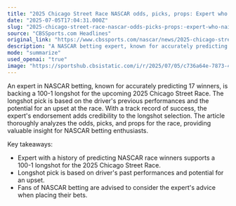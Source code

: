 ```yaml
---
title: "2025 Chicago Street Race NASCAR odds, picks, props: Expert who nailed 17 winners backs 100-1 longshot"
date: "2025-07-05T17:04:31.000Z"
slug: "2025-chicago-street-race-nascar-odds-picks-props:-expert-who-nailed-17-winners-backs-100-1-longshot"
source: "CBSSports.com Headlines"
original_link: "https://www.cbssports.com/nascar/news/2025-chicago-street-race-nascar-odds-picks-props-expert-who-nailed-17-winners-backs-100-1-longshot/"
description: "A NASCAR betting expert, known for accurately predicting winners, is backing a 100-1 longshot for the 2025 Chicago Street Race based on the driver's past performances and potential for an upset. The expert's endorsement lends credibility to the longshot selection, adding value for NASCAR betting enthusiasts. The article provides a thorough analysis of odds, picks, and props for the race, offering valuable insight for those looking to place bets on the event. NASCAR fans are advised to consider the expert's recommendation when making their betting decisions."
mode: "summarize"
used_openai: "true"
image: "https://sportshub.cbsistatic.com/i/r/2025/07/05/c736a64e-7873-4fc3-b780-ac011b22a921/thumbnail/1200x675/35af924c1163b288b5fbe9bb3d25ff2d/christopher-bell-nascar-getty-images.jpg"
---
```


An expert in NASCAR betting, known for accurately predicting 17 winners, is backing a 100-1 longshot for the upcoming 2025 Chicago Street Race. The longshot pick is based on the driver's previous performances and the potential for an upset at the race. With a track record of success, the expert's endorsement adds credibility to the longshot selection. The article thoroughly analyzes the odds, picks, and props for the race, providing valuable insight for NASCAR betting enthusiasts.

Key takeaways:
- Expert with a history of predicting NASCAR race winners supports a 100-1 longshot for the 2025 Chicago Street Race.
- Longshot pick is based on driver's past performances and potential for an upset.
- Fans of NASCAR betting are advised to consider the expert's advice when placing their bets.